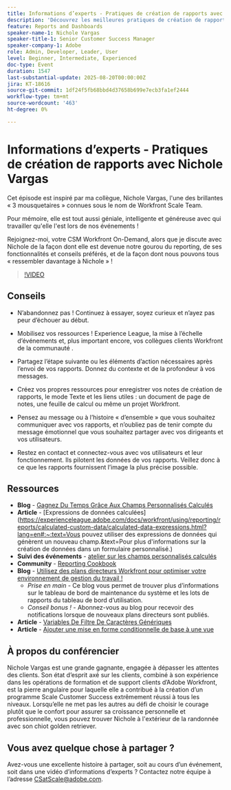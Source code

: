 ```yaml
---
title: Informations d’experts - Pratiques de création de rapports avec Nichole Vargas
description: 'Découvrez les meilleures pratiques de création de rapports de Nichole Vargas : améliorez vos compétences en matière de création de rapports Workfront grâce à des champs calculés, des conseils de mise en récit et des ressources axées sur la communauté.'
feature: Reports and Dashboards
speaker-name-1: Nichole Vargas
speaker-title-1: Senior Customer Success Manager
speaker-company-1: Adobe
role: Admin, Developer, Leader, User
level: Beginner, Intermediate, Experienced
doc-type: Event
duration: 1547
last-substantial-update: 2025-08-20T00:00:00Z
jira: KT-18616
source-git-commit: 1df24f5fb68bbd4d37658b699e7ecb3fa1ef2444
workflow-type: tm+mt
source-wordcount: '463'
ht-degree: 0%

---
```



# Informations d’experts - Pratiques de création de rapports avec Nichole Vargas

Cet épisode est inspiré par ma collègue, Nichole Vargas, l&#39;une des brillantes « 3 mousquetaires » connues sous le nom de Workfront Scale Team.

Pour mémoire, elle est tout aussi géniale, intelligente et généreuse avec qui travailler qu&#39;elle l&#39;est lors de nos événements ! 

Rejoignez-moi, votre CSM Workfront On-Demand, alors que je discute avec Nichole de la façon dont elle est devenue notre gourou du reporting, de ses fonctionnalités et conseils préférés, et de la façon dont nous pouvons tous « ressembler davantage à Nichole » ! 

>[!VIDEO](https://video.tv.adobe.com/v/3469894/?learn=on&enablevpops)

## Conseils

* N’abandonnez pas ! Continuez à essayer, soyez curieux et n’ayez pas peur d’échouer au début. 
* Mobilisez vos ressources ! Experience League, la mise à l’échelle d’événements et, plus important encore, vos collègues clients Workfront de la communauté . 
* Partagez l’étape suivante ou les éléments d’action nécessaires après l’envoi de vos rapports. Donnez du contexte et de la profondeur à vos messages.

* Créez vos propres ressources pour enregistrer vos notes de création de rapports, le mode Texte et les liens utiles : un document de page de notes, une feuille de calcul ou même un projet Workfront. 
* Pensez au message ou à l’histoire « d’ensemble » que vous souhaitez communiquer avec vos rapports, et n’oubliez pas de tenir compte du message émotionnel que vous souhaitez partager avec vos dirigeants et vos utilisateurs. 
* Restez en contact et connectez-vous avec vos utilisateurs et leur fonctionnement. Ils pilotent les données de vos rapports. Veillez donc à ce que les rapports fournissent l’image la plus précise possible. 

## Ressources

* **Blog** - [Gagnez Du Temps Grâce Aux Champs Personnalisés Calculés](https://experienceleaguecommunities.adobe.com/t5/workfront-blogs/save-time-using-calculated-fields-to-capture-dates-details-and/ba-p/518237)
* **Article** - [Expressions de données calculées]&#x200B;(https://experienceleague.adobe.com/docs/workfront/using/reporting/reports/calculated-custom-data/calculated-data-expressions.html?lang=en#:~:text=Vous pouvez utiliser des expressions de données qui génèrent un nouveau champ.&amp;text=Pour plus d&#39;informations sur la création de données dans un formulaire personnalisé.)
* **Suivi des événements** - [atelier sur les champs personnalisés calculés](https://experienceleaguecommunities.adobe.com/t5/workfront-discussions/follow-up-calculated-custom-fields-workshop/td-p/592725)
* **Community** - [Reporting Cookbook](https://experienceleaguecommunities.adobe.com/t5/workfront-discussions/the-first-ever-adobe-workfront-customer-reporting-cookbook-is/m-p/478722#M1406)
* **Blog** - [Utilisez des plans directeurs Workfront pour optimiser votre environnement de gestion du travail !](https://experienceleaguecommunities.adobe.com/t5/workfront-blogs/use-workfront-blueprints-to-optimize-your-work-management/ba-p/547147)
   * *Prise en main* - Ce blog vous permet de trouver plus d’informations sur le tableau de bord de maintenance du système et les lots de rapports du tableau de bord d’utilisation. 
   * *Conseil bonus !* - Abonnez-vous au blog pour recevoir des notifications lorsque de nouveaux plans directeurs sont publiés. 
* **Article** - [Variables De Filtre De Caractères Génériques](https://experienceleague.adobe.com/docs/workfront/using/reporting/reports/report-elements/understand-wildcard-filter-variables.html?lang=en)
* **Article** - [Ajouter une mise en forme conditionnelle de base à une vue](https://experienceleague.adobe.com/docs/workfront-learn/tutorials-workfront/reporting/basic-reporting/add-basic-conditional-formatting-to-a-view.html?lang=en)

## À propos du conférencier

Nichole Vargas est une grande gagnante, engagée à dépasser les attentes des clients. Son état d’esprit axé sur les clients, combiné à son expérience dans les opérations de formation et de support clients d’Adobe Workfront, est la pierre angulaire pour laquelle elle a contribué à la création d’un programme Scale Customer Success extrêmement réussi à tous les niveaux. Lorsqu’elle ne met pas les autres au défi de choisir le courage plutôt que le confort pour assurer sa croissance personnelle et professionnelle, vous pouvez trouver Nichole à l&#39;extérieur de la randonnée avec son chiot golden retriever. 

## Vous avez quelque chose à partager ?

Avez-vous une excellente histoire à partager, soit au cours d’un événement, soit dans une vidéo d’informations d’experts ? Contactez notre équipe à l’adresse [CSatScale@adobe.com](mailto:CSatScale@adobe.com).

